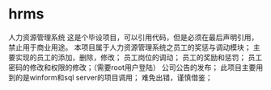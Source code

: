 # hrms
人力资源管理系统
这是个毕设项目，可以引用代码，但是必须在最后声明引用，禁止用于商业用途。
本项目属于人力资源管理系统之员工的奖惩与调动模块；
主要实现的员工的添加，删除，修改；
员工岗位的调动；
员工的奖励和惩罚；
员工密码的修改和权限的修改；（需要root用户登陆）
公司公告的发布；
此项目主要用到的是winform和sql server的项目调用；
难免出错，谨慎借鉴；
